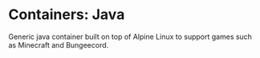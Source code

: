 # Containers: Java
Generic java container built on top of Alpine Linux to support games such as Minecraft and Bungeecord.
